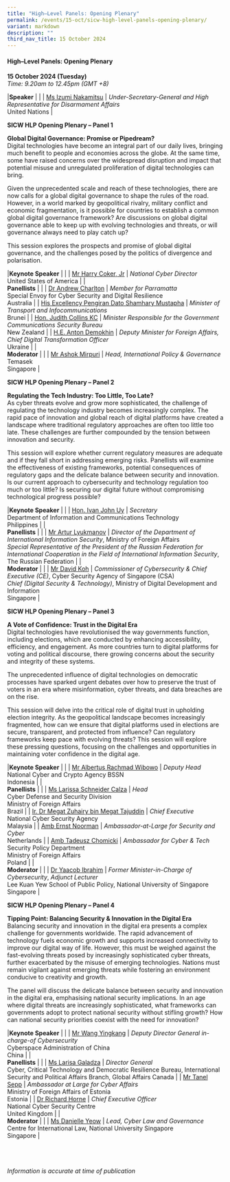 ```yaml
---
title: "High–Level Panels: Opening Plenary"
permalink: /events/15-oct/sicw-high-level-panels-opening-plenary/
variant: markdown
description: ""
third_nav_title: 15 October 2024
---
```

#### **High–Level Panels: Opening Plenary**

**15 October 2024 (Tuesday)**  
*Time: 9.20am to 12.45pm (GMT +8)*

|**Speaker**          |                                                              |
| [Ms Izumi Nakamitsu](/speakers/ms-izumi-nakamitsu/)  | *Under-Secretary-General and High Representative for Disarmament Affairs* <br>United Nations      |

**SICW HLP Opening Plenary – Panel 1**

**Global Digital Governance: Promise or Pipedream?**
<br>Digital technologies have become an integral part of our daily lives, bringing much benefit to people and economies across the globe. At the same time, some have raised concerns over the widespread disruption and impact that potential misuse and unregulated proliferation of digital technologies can bring.  

Given the unprecedented scale and reach of these technologies, there are now calls for a global digital governance to shape the rules of the road. However, in a world marked by geopolitical rivalry, military conflict and economic fragmentation, is it possible for countries to establish a common global digital governance framework? Are discussions on global digital governance able to keep up with evolving technologies and threats, or will governance always need to play catch up? 

This session explores the prospects and promise of global digital governance, and the challenges posed by the politics of divergence and polarisation. 

|**Keynote Speaker**          |                                                              |
| [Mr Harry Coker, Jr](/speakers/mr-harry-coker-jr/)  | *National Cyber Director* <br>United States of America      |
|<br>**Panellists**          |                                                              |
| [Dr Andrew Charlton](/speakers/dr-andrew-charlton/)  | *Member for Parramatta* <br>Special Envoy for Cyber Security and Digital Resilience<br>Australia      |
| [His Excellency Pengiran Dato Shamhary Mustapha](/speakers/his-excellency-pengiran-dato-shamhary-mustapha/)  | *Minister of Transport and Infocommunications* <br>Brunei      |
| [Hon. Judith Collins KC](/speakers/hon-judith-collins-kc/)  | *Minister Responsible for the Government Communications Security Bureau* <br>New Zealand      |
| [H.E. Anton Demokhin](/speakers/he-anton-demokhin/)  | *Deputy Minister for Foreign Affairs, Chief Digital Transformation Officer* <br>Ukraine      |
|<br>**Moderator**          |                                                              |
| [Mr Ashok Mirpuri](/speakers/mr-ashok-mirpuri/)  | *Head, International Policy &amp; Governance* <br>Temasek<br>Singapore      |

**SICW HLP Opening Plenary – Panel 2**

**Regulating the Tech Industry: Too Little, Too Late?**
<br>As cyber threats evolve and grow more sophisticated, the challenge of regulating the technology industry becomes increasingly complex. The rapid pace of innovation and global reach of digital platforms have created a landscape where traditional regulatory approaches are often too little too late. 
These challenges are further compounded by the tension between innovation and security. 

This session will explore whether current regulatory measures are adequate and if they fall short in addressing emerging risks. Panellists will examine the effectiveness of existing frameworks, potential consequences of regulatory gaps and the delicate balance between security and innovation. Is our current approach to cybersecurity and technology regulation too much or too little? Is securing our digital future without compromising technological progress possible?

|**Keynote Speaker**          |                                                              |
| [Hon. Ivan John Uy](/speakers/hon-ivan-john-uy/)  | *Secretary* <br>Department of Information and Communications Technology<br>Philippines      |
|<br>**Panellists**          |                                                              |
| [Mr Artur Lyukmanov](/speakers/mr-artur-lyukmanov/)  | *Director of the Department of International Information Security*, Ministry of Foreign Affairs <br>*Special Representative of the President of the Russian Federation for International Cooperation in the Field of International Information Security*, The Russian Federation      |
|<br>**Moderator**          |                                                              |
| [Mr David Koh](/speakers/mr-david-koh/)  | *Commissioner of Cybersecurity &amp; Chief Executive (CE)*, Cyber Security Agency of Singapore (CSA)<br>*Chief (Digital Security &amp; Technology)*, Ministry of Digital Development and Information<br>Singapore     |

**SICW HLP Opening Plenary – Panel 3**

**A Vote of Confidence: Trust in the Digital Era**
<br>Digital technologies have revolutionised the way governments function, including elections, which are conducted by enhancing accessibility, efficiency, and engagement. As more countries turn to digital platforms for voting and political discourse, there growing concerns about the security and integrity of these systems. 

The unprecedented influence of digital technologies on democratic processes have sparked urgent debates over how to preserve the trust of voters in an era where misinformation, cyber threats, and data breaches are on the rise. 

This session will delve into the critical role of digital trust in upholding election integrity. As the geopolitical landscape becomes increasingly fragmented, how can we ensure that digital platforms used in elections are secure, transparent, and protected from influence? Can regulatory frameworks keep pace with evolving threats? This session will explore these pressing questions, focusing on the challenges and opportunities in maintaining voter confidence in the digital age.

|**Keynote Speaker**          |                                                              |
| [Mr Albertus Rachmad Wibowo](/speakers/mr-albertus-rachmad-wibowo/)  | *Deputy Head* <br>National Cyber and Crypto Agency BSSN<br>Indonesia      |
|<br>**Panellists**          |                                                              |
| [Ms Larissa Schneider Calza](/speakers/ms-larissa-schneider-calza/)  | *Head* <br> Cyber Defense and Security Division <br> Ministry of Foreign Affairs<br>Brazil      |
| [Ir. Dr Megat Zuhairy bin Megat Tajuddin](/speakers/ir-dr-megat-zuhairy-bin-megat-tajuddin/)  | *Chief Executive* <br>National Cyber Security Agency<br>Malaysia      |
| [Amb Ernst Noorman](/speakers/amb-ernst-noorman/)  | *Ambassador-at-Large for Security and Cyber* <br>Netherlands      |
| [Amb Tadeusz Chomicki](/speakers/he-tadeusz-chomicki/)  | *Ambassador for Cyber &amp; Tech* <br>Security Policy Department <br> Ministry of Foreign Affairs<br>Poland      |
|<br>**Moderator**          |                                                              |
| [Dr Yaacob Ibrahim](/speakers/dr-yaacob-ibrahim/)  | *Former Minister-in-Charge of Cybersecurity*, *Adjunct Lecturer* <br>Lee Kuan Yew School of Public Policy, National University of Singapore<br>Singapore      |

**SICW HLP Opening Plenary – Panel 4**

**Tipping Point: Balancing Security &amp; Innovation in the Digital Era**
<br>Balancing security and innovation in the digital era presents a complex challenge for governments worldwide. The rapid advancement of technology fuels economic growth and supports increased connectivity to improve our digital way of life. However, this must be weighed against the fast-evolving threats posed by increasingly sophisticated cyber threats, further exacerbated by the misuse of emerging technologies. Nations must remain vigilant against emerging threats while fostering an environment conducive to creativity and growth. 

The panel will discuss the delicate balance between security and innovation in the digital era, emphasising national security implications. In an age where digital threats are increasingly sophisticated, what frameworks can governments adopt to protect national security without stifling growth? How can national security priorities coexist with the need for innovation?

|**Keynote Speaker**          |                                                              |
| [Mr Wang Yingkang](/speakers/mr-wang-yingkang/)  | *Deputy Director General in-charge-of Cybersecurity* <br>Cyberspace Administration of China<br>China      |
|<br>**Panellists**          |                                                              |
| [Ms Larisa Galadza](/speakers/ms-larisa-galadza/)  | *Director General* <br>Cyber, Critical Technology and Democratic Resilience Bureau, International Security and Political Affairs Branch, Global Affairs Canada      |
| [Mr Tanel Sepp](/speakers/he-tanel-sepp/)  | *Ambassador at Large for Cyber Affairs* <br>Ministry of Foreign Affairs of Estonia <br> Estonia      |
| [Dr Richard Horne](/speakers/dr-richard-horne/)  | *Chief Executive Officer* <br>National Cyber Security Centre <br>United Kingdom      |
|<br>**Moderator**          |                                                              |
| [Ms Danielle Yeow](/speakers/ms-danielle-yeow/)  | *Lead, Cyber Law and Governance* <br>Centre for International Law, National University Singapore<br>Singapore      |

<br><br><br>
*Information is accurate at time of publication*